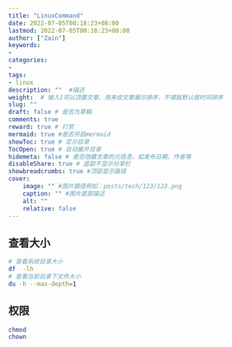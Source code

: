 ```yaml
---
title: "LinuxCommand"
date: 2022-07-05T00:18:23+08:00
lastmod: 2022-07-05T00:18:23+08:00
author: ["Zain"]
keywords: 
- 
categories: 
- 
tags: 
- linux
description: ""  #描述
weight:  # 输入1可以顶置文章，用来给文章展示排序，不填就默认按时间排序
slug: ""
draft: false # 是否为草稿
comments: true
reward: true # 打赏
mermaid: true #是否开启mermaid
showToc: true # 显示目录
TocOpen: true # 自动展开目录
hidemeta: false # 是否隐藏文章的元信息，如发布日期、作者等
disableShare: true # 底部不显示分享栏
showbreadcrumbs: true #顶部显示路径
cover:
    image: "" #图片路径例如：posts/tech/123/123.png
    caption: "" #图片底部描述
    alt: ""
    relative: false
---
```



## 查看大小

```sh
# 查看系统目录大小
df  -lh
# 查看当前目录下文件大小
du -h --max-depth=1

```


## 权限

```sh
chmod 
chown 

```






